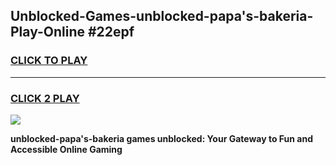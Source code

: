 
## Unblocked-Games-unblocked-papa's-bakeria-Play-Online #22epf
<h3>
<a href="https://news.freeplayer.one?title=unblocked-papa's-bakeria&ref=3">CLICK TO PLAY</a></h3>
<hr>

<h3>
<a href="https://news.freeplayer.one?title=unblocked-papa's-bakeria&ref=3">CLICK 2 PLAY</a>
  
</h3>

<a href="https://news.freeplayer.one?title=unblocked-papa's-bakeria&ref=3"><img src="https://clearcache.store/games.png"></a>


**unblocked-papa's-bakeria games unblocked: Your Gateway to Fun and Accessible Online Gaming**
